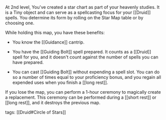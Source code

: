 At 2nd level, You've created a star chart as part of your heavenly studies. It is a Tiny object and can serve as a spellcasting focus for your [[Druid]] spells. You determine its form by rolling on the Star Map table or by choosing one.

While holding this map, you have these benefits:

-   You know the [[Guidance]] cantrip.

-   You have the [[Guiding Bolt]] spell prepared. It counts as a [[Druid]] spell for you, and it doesn't count against the number of spells you can have prepared.

-   You can cast [[Guiding Bolt]] without expending a spell slot. You can do so a number of times equal to your proficiency bonus, and you regain all expended uses when you finish a [[long rest]].

If you lose the map, you can perform a 1-hour ceremony to magically create a replacement. This ceremony can be performed during a [[short rest]] or [[long rest]], and it destroys the previous map.

tags: [[Druid#Circle of Stars]]